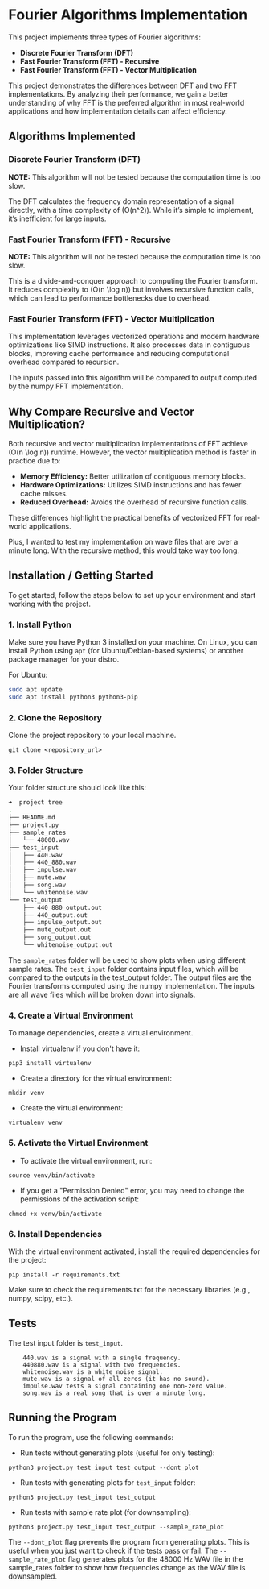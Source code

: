 # Fourier Algorithms Implementation

This project implements three types of Fourier algorithms:

- **Discrete Fourier Transform (DFT)**
- **Fast Fourier Transform (FFT) - Recursive**
- **Fast Fourier Transform (FFT) - Vector Multiplication**

This project demonstrates the differences between DFT and two FFT implementations. By analyzing their performance, we gain a better understanding of why FFT is the preferred algorithm in most real-world applications and how implementation details can affect efficiency.

## Algorithms Implemented

### Discrete Fourier Transform (DFT)

**NOTE:** This algorithm will not be tested because the computation time is too slow.

The DFT calculates the frequency domain representation of a signal directly, with a time complexity of \(O(n^2)\). While it’s simple to implement, it’s inefficient for large inputs.

### Fast Fourier Transform (FFT) - Recursive

**NOTE:** This algorithm will not be tested because the computation time is too slow.

This is a divide-and-conquer approach to computing the Fourier transform. It reduces complexity to \(O(n \log n)\) but involves recursive function calls, which can lead to performance bottlenecks due to overhead.

### Fast Fourier Transform (FFT) - Vector Multiplication

This implementation leverages vectorized operations and modern hardware optimizations like SIMD instructions. It also processes data in contiguous blocks, improving cache performance and reducing computational overhead compared to recursion.

The inputs passed into this algorithm will be compared to output computed by the numpy FFT implementation.

## Why Compare Recursive and Vector Multiplication?

Both recursive and vector multiplication implementations of FFT achieve \(O(n \log n)\) runtime. However, the vector multiplication method is faster in practice due to:

- **Memory Efficiency:** Better utilization of contiguous memory blocks.
- **Hardware Optimizations:** Utilizes SIMD instructions and has fewer cache misses.
- **Reduced Overhead:** Avoids the overhead of recursive function calls.

These differences highlight the practical benefits of vectorized FFT for real-world applications.

Plus, I wanted to test my implementation on wave files that are over a minute long. With the recursive method, this would take way too long.

## Installation / Getting Started

To get started, follow the steps below to set up your environment and start working with the project.

### 1. Install Python

Make sure you have Python 3 installed on your machine. On Linux, you can install Python using `apt` (for Ubuntu/Debian-based systems) or another package manager for your distro.

For Ubuntu:

```bash
sudo apt update
sudo apt install python3 python3-pip
```

### 2. Clone the Repository

Clone the project repository to your local machine.

`git clone <repository_url>`

### 3. Folder Structure

Your folder structure should look like this:

```bash
➜  project tree
.
├── README.md
├── project.py
├── sample_rates
│   └── 48000.wav
├── test_input
│   ├── 440.wav
│   ├── 440_880.wav
│   ├── impulse.wav
│   ├── mute.wav
│   ├── song.wav
│   └── whitenoise.wav
└── test_output
    ├── 440_880_output.out
    ├── 440_output.out
    ├── impulse_output.out
    ├── mute_output.out
    ├── song_output.out
    └── whitenoise_output.out

```

The `sample_rates` folder will be used to show plots when using different sample rates.
The `test_input` folder contains input files, which will be compared to the outputs in the test_output folder. The output files are the Fourier transforms computed using the numpy implementation. The inputs are all wave files which will be broken down into signals.

### 4. Create a Virtual Environment

To manage dependencies, create a virtual environment.

 - Install virtualenv if you don't have it:

 `pip3 install virtualenv`

 - Create a directory for the virtual environment:

 `mkdir venv`

 - Create the virtual environment:

 `virtualenv venv`

 ### 5. Activate the Virtual Environment

 - To activate the virtual environment, run:

 `source venv/bin/activate`

 - If you get a "Permission Denied" error, you may need to change the permissions of the activation script:

 `chmod +x venv/bin/activate`

### 6. Install Dependencies

With the virtual environment activated, install the required dependencies for the project:

`pip install -r requirements.txt`

Make sure to check the requirements.txt for the necessary libraries (e.g., numpy, scipy, etc.).

## Tests

The test input folder is `test_input`.

```
    440.wav is a signal with a single frequency.
    440880.wav is a signal with two frequencies.
    whitenoise.wav is a white noise signal.
    mute.wav is a signal of all zeros (it has no sound).
    impulse.wav tests a signal containing one non-zero value.
    song.wav is a real song that is over a minute long.

```

## Running the Program

To run the program, use the following commands:

- Run tests without generating plots (useful for only testing):

`python3 project.py test_input test_output --dont_plot`

- Run tests with generating plots for `test_input` folder:

`python3 project.py test_input test_output`

- Run tests with sample rate plot (for downsampling):

`python3 project.py test_input test_output --sample_rate_plot`


The `--dont_plot` flag prevents the program from generating plots. This is useful when you just want to check if the tests pass or fail.
The `--sample_rate_plot` flag generates plots for the 48000 Hz WAV file in the sample_rates folder to show how frequencies change as the WAV file is downsampled.



